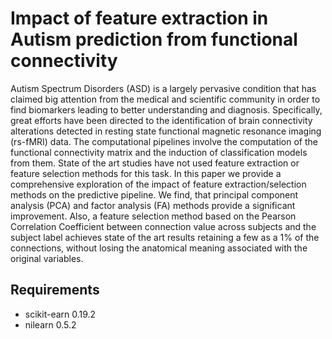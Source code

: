 # Impact of feature extraction in Autism prediction from functional connectivity

Autism Spectrum Disorders (ASD) is a largely pervasive condition that has claimed big attention from the medical and scientific community in order to find biomarkers leading to better understanding and diagnosis. Specifically, great efforts have been directed to the identification of brain connectivity alterations detected in resting state functional magnetic resonance imaging (rs-fMRI) data. The computational pipelines involve the computation of the functional connectivity matrix and the induction of classification models from them. State of the art studies have not used feature extraction or feature selection methods for this task. In this paper we provide a comprehensive exploration of the impact of feature extraction/selection methods on the predictive pipeline. We find, that principal component analysis (PCA) and factor analysis (FA) methods provide a significant improvement. Also, a feature selection method based on the Pearson Correlation Coefficient between connection value across subjects and the subject label achieves state of the art results retaining a few as a 1% of the connections, without losing the anatomical meaning associated with the original variables.

## Requirements
- scikit-earn 0.19.2
- nilearn 0.5.2